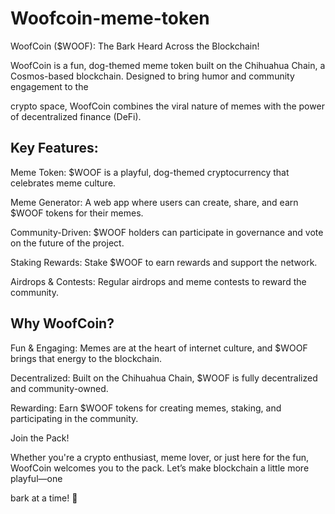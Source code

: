 # Woofcoin-meme-token
WoofCoin ($WOOF): The Bark Heard Across the Blockchain!

WoofCoin is a fun, dog-themed meme token built on the Chihuahua Chain, a Cosmos-based blockchain. Designed to bring humor and community engagement to the 

crypto space, WoofCoin combines the viral nature of memes with the power of decentralized finance (DeFi).

## Key Features:
Meme Token: $WOOF is a playful, dog-themed cryptocurrency that celebrates meme culture.

Meme Generator: A web app where users can create, share, and earn $WOOF tokens for their memes.

Community-Driven: $WOOF holders can participate in governance and vote on the future of the project.

Staking Rewards: Stake $WOOF to earn rewards and support the network.

Airdrops & Contests: Regular airdrops and meme contests to reward the community.

## Why WoofCoin?
Fun & Engaging: Memes are at the heart of internet culture, and $WOOF brings that energy to the blockchain.

Decentralized: Built on the Chihuahua Chain, $WOOF is fully decentralized and community-owned.

Rewarding: Earn $WOOF tokens for creating memes, staking, and participating in the community.

Join the Pack!

Whether you're a crypto enthusiast, meme lover, or just here for the fun, WoofCoin welcomes you to the pack. Let’s make blockchain a little more playful—one 

bark at a time! 🐾
